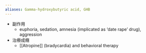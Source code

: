 ```yaml
---
aliases: Gamma-hydroxybutyric acid, GHB
---
```

- 副作用
	- euphoria, sedation, amnesia (implicated as ‘date rape’ drug), aggression
- 治療成癮
	- [[Atropine]] (bradycardia) and behavioral therapy